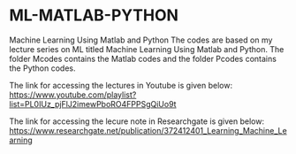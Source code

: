 # ML-MATLAB-PYTHON
Machine Learning Using Matlab and Python
The codes are based on my lecture series on ML titled Machine Learning Using Matlab and Python.
The folder Mcodes contains the Matlab codes and the folder Pcodes contains the Python codes. 

The link for accessing the lectures in Youtube is given below:
https://www.youtube.com/playlist?list=PL0IUz_pjFlJ2imewPboRO4FPPSgQiUo9t

The link for accessing the lecure note in Researchgate is given below:
https://www.researchgate.net/publication/372412401_Learning_Machine_Learning



